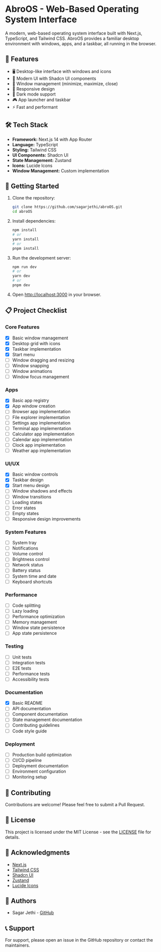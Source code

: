 # AbroOS - Web-Based Operating System Interface

A modern, web-based operating system interface built with Next.js, TypeScript, and Tailwind CSS. AbroOS provides a familiar desktop environment with windows, apps, and a taskbar, all running in the browser.

## 🚀 Features

- 🖥️ Desktop-like interface with windows and icons
- 🎨 Modern UI with Shadcn UI components
- 🎯 Window management (minimize, maximize, close)
- 📱 Responsive design
- 🌙 Dark mode support
- 🎮 App launcher and taskbar
- ⚡ Fast and performant

## 🛠️ Tech Stack

- **Framework:** Next.js 14 with App Router
- **Language:** TypeScript
- **Styling:** Tailwind CSS
- **UI Components:** Shadcn UI
- **State Management:** Zustand
- **Icons:** Lucide Icons
- **Window Management:** Custom implementation

## 🚀 Getting Started

1. Clone the repository:
   ```bash
   git clone https://github.com/sagarjethi/abroOS.git
   cd abroOS
   ```

2. Install dependencies:
   ```bash
   npm install
   # or
   yarn install
   # or
   pnpm install
   ```

3. Run the development server:
   ```bash
   npm run dev
   # or
   yarn dev
   # or
   pnpm dev
   ```

4. Open [http://localhost:3000](http://localhost:3000) in your browser.

## 📋 Project Checklist

### Core Features
- [x] Basic window management
- [x] Desktop grid with icons
- [x] Taskbar implementation
- [x] Start menu
- [ ] Window dragging and resizing
- [ ] Window snapping
- [ ] Window animations
- [ ] Window focus management

### Apps
- [x] Basic app registry
- [x] App window creation
- [ ] Browser app implementation
- [ ] File explorer implementation
- [ ] Settings app implementation
- [ ] Terminal app implementation
- [ ] Calculator app implementation
- [ ] Calendar app implementation
- [ ] Clock app implementation
- [ ] Weather app implementation

### UI/UX
- [x] Basic window controls
- [x] Taskbar design
- [x] Start menu design
- [ ] Window shadows and effects
- [ ] Window transitions
- [ ] Loading states
- [ ] Error states
- [ ] Empty states
- [ ] Responsive design improvements

### System Features
- [ ] System tray
- [ ] Notifications
- [ ] Volume control
- [ ] Brightness control
- [ ] Network status
- [ ] Battery status
- [ ] System time and date
- [ ] Keyboard shortcuts

### Performance
- [ ] Code splitting
- [ ] Lazy loading
- [ ] Performance optimization
- [ ] Memory management
- [ ] Window state persistence
- [ ] App state persistence

### Testing
- [ ] Unit tests
- [ ] Integration tests
- [ ] E2E tests
- [ ] Performance tests
- [ ] Accessibility tests

### Documentation
- [x] Basic README
- [ ] API documentation
- [ ] Component documentation
- [ ] State management documentation
- [ ] Contributing guidelines
- [ ] Code style guide

### Deployment
- [ ] Production build optimization
- [ ] CI/CD pipeline
- [ ] Deployment documentation
- [ ] Environment configuration
- [ ] Monitoring setup

## 🤝 Contributing

Contributions are welcome! Please feel free to submit a Pull Request.

## 📝 License

This project is licensed under the MIT License - see the [LICENSE](LICENSE) file for details.

## 🙏 Acknowledgments

- [Next.js](https://nextjs.org/)
- [Tailwind CSS](https://tailwindcss.com/)
- [Shadcn UI](https://ui.shadcn.com/)
- [Zustand](https://github.com/pmndrs/zustand)
- [Lucide Icons](https://lucide.dev/)

## 👥 Authors

- Sagar Jethi - [GitHub](https://github.com/sagarjethi)

## 📞 Support

For support, please open an issue in the GitHub repository or contact the maintainers.

